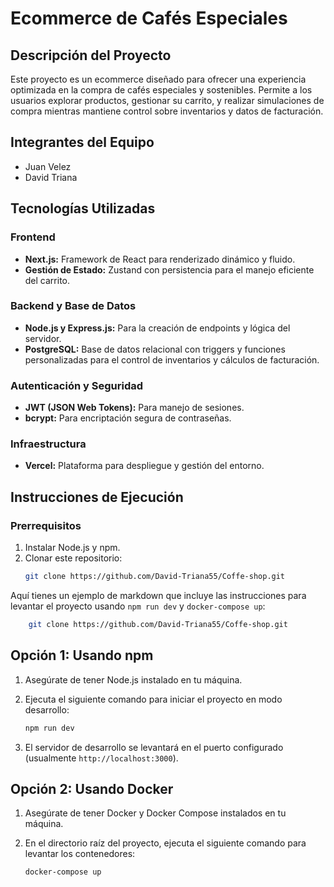 
# Ecommerce de Cafés Especiales

## Descripción del Proyecto
Este proyecto es un ecommerce diseñado para ofrecer una experiencia optimizada en la compra de cafés especiales y sostenibles. Permite a los usuarios explorar productos, gestionar su carrito, y realizar simulaciones de compra mientras mantiene control sobre inventarios y datos de facturación.

## Integrantes del Equipo
- Juan Velez  
- David Triana

## Tecnologías Utilizadas
### Frontend
- **Next.js:** Framework de React para renderizado dinámico y fluido.
- **Gestión de Estado:** Zustand con persistencia para el manejo eficiente del carrito.

### Backend y Base de Datos
- **Node.js y Express.js:** Para la creación de endpoints y lógica del servidor.
- **PostgreSQL:** Base de datos relacional con triggers y funciones personalizadas para el control de inventarios y cálculos de facturación.

### Autenticación y Seguridad
- **JWT (JSON Web Tokens):** Para manejo de sesiones.
- **bcrypt:** Para encriptación segura de contraseñas.

### Infraestructura
- **Vercel:** Plataforma para despliegue y gestión del entorno.

## Instrucciones de Ejecución
### Prerrequisitos
1. Instalar Node.js y npm.
2. Clonar este repositorio:
   ```bash
   git clone https://github.com/David-Triana55/Coffe-shop.git
   
Aquí tienes un ejemplo de markdown que incluye las instrucciones para levantar el proyecto usando `npm run dev` y `docker-compose up`:

```bash
    git clone https://github.com/David-Triana55/Coffe-shop.git
```

## Opción 1: Usando npm

1. Asegúrate de tener Node.js instalado en tu máquina.
2. Ejecuta el siguiente comando para iniciar el proyecto en modo desarrollo:

   ```bash
   npm run dev
   ```

3. El servidor de desarrollo se levantará en el puerto configurado (usualmente `http://localhost:3000`).

## Opción 2: Usando Docker

1. Asegúrate de tener Docker y Docker Compose instalados en tu máquina.
2. En el directorio raíz del proyecto, ejecuta el siguiente comando para levantar los contenedores:

   ```bash
   docker-compose up
   ```
